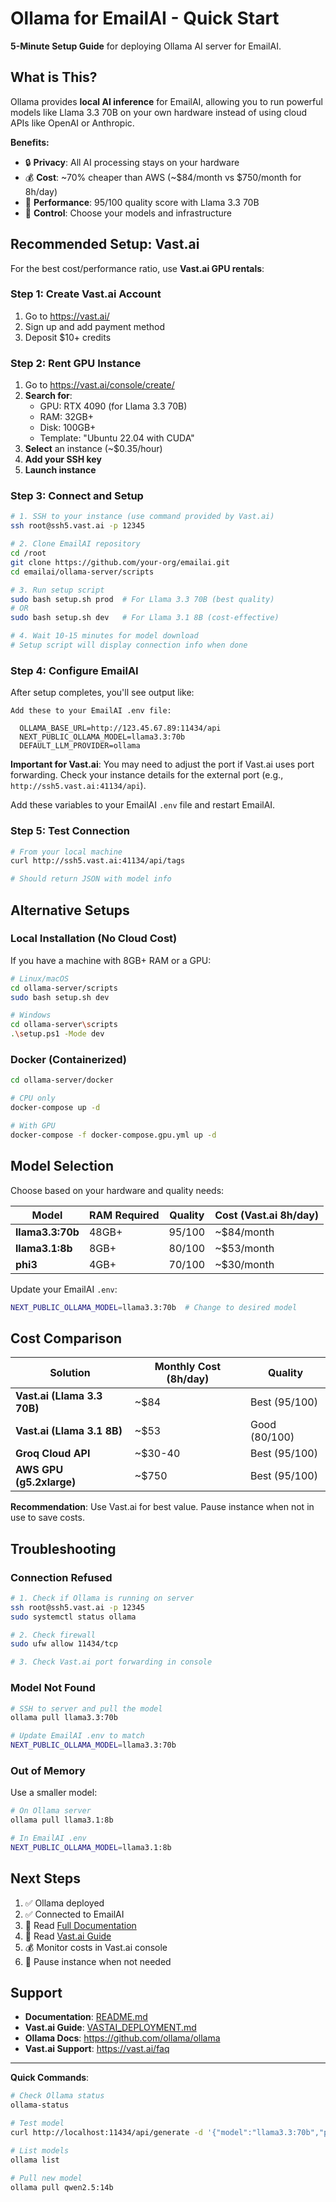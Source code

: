 # Ollama for EmailAI - Quick Start

**5-Minute Setup Guide** for deploying Ollama AI server for EmailAI.

## What is This?

Ollama provides **local AI inference** for EmailAI, allowing you to run powerful models like Llama 3.3 70B on your own hardware instead of using cloud APIs like OpenAI or Anthropic.

**Benefits:**
- 🔒 **Privacy**: All AI processing stays on your hardware
- 💰 **Cost**: ~70% cheaper than AWS (~$84/month vs $750/month for 8h/day)
- 🚀 **Performance**: 95/100 quality score with Llama 3.3 70B
- 🎯 **Control**: Choose your models and infrastructure

## Recommended Setup: Vast.ai

For the best cost/performance ratio, use **Vast.ai GPU rentals**:

### Step 1: Create Vast.ai Account

1. Go to https://vast.ai/
2. Sign up and add payment method
3. Deposit $10+ credits

### Step 2: Rent GPU Instance

1. Go to https://vast.ai/console/create/
2. **Search for**:
   - GPU: RTX 4090 (for Llama 3.3 70B)
   - RAM: 32GB+
   - Disk: 100GB+
   - Template: "Ubuntu 22.04 with CUDA"
3. **Select** an instance (~$0.35/hour)
4. **Add your SSH key**
5. **Launch instance**

### Step 3: Connect and Setup

```bash
# 1. SSH to your instance (use command provided by Vast.ai)
ssh root@ssh5.vast.ai -p 12345

# 2. Clone EmailAI repository
cd /root
git clone https://github.com/your-org/emailai.git
cd emailai/ollama-server/scripts

# 3. Run setup script
sudo bash setup.sh prod  # For Llama 3.3 70B (best quality)
# OR
sudo bash setup.sh dev   # For Llama 3.1 8B (cost-effective)

# 4. Wait 10-15 minutes for model download
# Setup script will display connection info when done
```

### Step 4: Configure EmailAI

After setup completes, you'll see output like:

```
Add these to your EmailAI .env file:

  OLLAMA_BASE_URL=http://123.45.67.89:11434/api
  NEXT_PUBLIC_OLLAMA_MODEL=llama3.3:70b
  DEFAULT_LLM_PROVIDER=ollama
```

**Important for Vast.ai**: You may need to adjust the port if Vast.ai uses port forwarding. Check your instance details for the external port (e.g., `http://ssh5.vast.ai:41134/api`).

Add these variables to your EmailAI `.env` file and restart EmailAI.

### Step 5: Test Connection

```bash
# From your local machine
curl http://ssh5.vast.ai:41134/api/tags

# Should return JSON with model info
```

## Alternative Setups

### Local Installation (No Cloud Cost)

If you have a machine with 8GB+ RAM or a GPU:

```bash
# Linux/macOS
cd ollama-server/scripts
sudo bash setup.sh dev

# Windows
cd ollama-server\scripts
.\setup.ps1 -Mode dev
```

### Docker (Containerized)

```bash
cd ollama-server/docker

# CPU only
docker-compose up -d

# With GPU
docker-compose -f docker-compose.gpu.yml up -d
```

## Model Selection

Choose based on your hardware and quality needs:

| Model | RAM Required | Quality | Cost (Vast.ai 8h/day) |
|-------|--------------|---------|------------------------|
| **llama3.3:70b** | 48GB+ | 95/100 | ~$84/month |
| **llama3.1:8b** | 8GB+ | 80/100 | ~$53/month |
| **phi3** | 4GB+ | 70/100 | ~$30/month |

Update your EmailAI `.env`:
```bash
NEXT_PUBLIC_OLLAMA_MODEL=llama3.3:70b  # Change to desired model
```

## Cost Comparison

| Solution | Monthly Cost (8h/day) | Quality |
|----------|----------------------|---------|
| **Vast.ai (Llama 3.3 70B)** | ~$84 | Best (95/100) |
| **Vast.ai (Llama 3.1 8B)** | ~$53 | Good (80/100) |
| **Groq Cloud API** | ~$30-40 | Best (95/100) |
| **AWS GPU (g5.2xlarge)** | ~$750 | Best (95/100) |

**Recommendation**: Use Vast.ai for best value. Pause instance when not in use to save costs.

## Troubleshooting

### Connection Refused

```bash
# 1. Check if Ollama is running on server
ssh root@ssh5.vast.ai -p 12345
sudo systemctl status ollama

# 2. Check firewall
sudo ufw allow 11434/tcp

# 3. Check Vast.ai port forwarding in console
```

### Model Not Found

```bash
# SSH to server and pull the model
ollama pull llama3.3:70b

# Update EmailAI .env to match
NEXT_PUBLIC_OLLAMA_MODEL=llama3.3:70b
```

### Out of Memory

Use a smaller model:
```bash
# On Ollama server
ollama pull llama3.1:8b

# In EmailAI .env
NEXT_PUBLIC_OLLAMA_MODEL=llama3.1:8b
```

## Next Steps

1. ✅ Ollama deployed
2. ✅ Connected to EmailAI
3. 📖 Read [Full Documentation](./README.md)
4. 📖 Read [Vast.ai Guide](./docs/VASTAI_DEPLOYMENT.md)
5. 💰 Monitor costs in Vast.ai console
6. 🔄 Pause instance when not needed

## Support

- **Documentation**: [README.md](./README.md)
- **Vast.ai Guide**: [VASTAI_DEPLOYMENT.md](./docs/VASTAI_DEPLOYMENT.md)
- **Ollama Docs**: https://github.com/ollama/ollama
- **Vast.ai Support**: https://vast.ai/faq

---

**Quick Commands**:

```bash
# Check Ollama status
ollama-status

# Test model
curl http://localhost:11434/api/generate -d '{"model":"llama3.3:70b","prompt":"Hello"}'

# List models
ollama list

# Pull new model
ollama pull qwen2.5:14b
```
